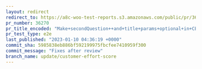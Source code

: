 ```yaml
---
layout: redirect
redirect_to: https://a8c-woo-test-reports.s3.amazonaws.com/public/pr/36270/e2e/index.html
pr_number: 36270
pr_title_encoded: "Make+secondQuestion++and+title+params+optional+in+CES+Prompt"
pr_test_type: e2e
last_published: "2023-01-10 04:36:19 +0000"
commit_sha: 5985838eb886bf592199975fbcfee7410959f300
commit_message: "Fixes after review"
branch_name: update/customer-effort-score
---
```

